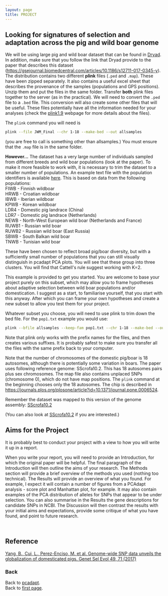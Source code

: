```yaml
---
layout: page
title: PROJECT
---
```


## Looking for signatures of selection and adaptation across the pig and wild boar genome


We will be using large pig and wild boar dataset that can be found in [Dryad](https://datadryad.org/stash/dataset/doi:10.5061/dryad.30tk6). In addition, make sure that you follow the link that Dryad provide to the paper that describes this dataset (https://gsejournal.biomedcentral.com/articles/10.1186/s12711-017-0345-y). The distribution contains two different **plink** files (```.ped``` and ```.map```). These have been zipped separately. It also contains a useful excel sheet that describes the provenance of the samples (populations and GPS positions). Unzip them and put the files in the same  folder. Transfer **both** plink files together to the server (as in the practical). We will need to convert the ```.ped``` file to a ```.bed``` file. This conversion will also create some other files that will be useful.  These files potentially have all the information needed for your analyses (check the [plink1.9](https://www.cog-genomics.org/plink/1.9/formats) webpage for more details about the files).

The ```plink``` command you will need is 
```sh
plink --file JWM_Final --chr 1-18 --make-bed --out allsamples
```
(you are free to call is something other than allsamples.) You must ensure that the ```.map``` file is in the same folder.

**However...** The dataset has a very large number of individuals sampled from different breeds and wild boar populations (look at the paper). To make it more feasible to work with, it is necessary to trim the dataset to a smaller number of populations. An example text file with the population identifiers is available [here](../data/pop1.txt). This is based on data from the following populations:  
FIWB - Finnish wildboar <br/>
HRWB - Croatian wildboar <br/>
IBWB - Iberian wildboar <br/>
KPWB - Korean wildboar <br/>
LDR4 - Domestic pig landrace (China) <br/>
LDR7 - Domestic pig landrace (Netherlands) <br/>
NEWB - North-West European wild  boar (Netherlands and France) <br/>
RUWB1 - Russian wild boar <br/>
RUWB2 - Russian wild boar (East Russia) <br/>
SBWB - South Balkan wild boar <br/>
TNWB - Tunisian wild boar <br/>

These have been chosen to reflect broad pig/boar  diversity, but with a sufficiently small number of populations that you can  still visually distinguish in pcadapt PCA plots. You will  see that these  group into three clusters. You will find that Cattell's rule suggest working with K=2.

This example is provided to get you started. You are welcome to base your project purely on this subset, which may allow you to frame hypotheses about adaptive selection between wild boar populations  and/or domestication. I suggest  as a start,  to familiarise yourself, that you start with this anyway. After which you can  frame your own hypotheses and create a new subset to allow you test them for your project.

Whatever subset you choose, you will need to use plink to trim down the  bed file. For the ```pop1.txt``` example you would use:
```sh
plink --bfile allsamples --keep-fam pop1.txt --chr 1-18 --make-bed --out final
```

Note that plink only works with the prefix names for the files, and then creates various suffixes. It is probably safest to make sure you transfer all  the files with the same prefix back to your computer. 

Note that the number of chromosomes of the domestic pig/boar is 18 autosomes, although there is  potentially some variation  in boars. The paper uses following reference genome: SScrofa10.2. This has 18 autosomes pairs plus sex chromosomes. The map  file also  contains unplaced SNPs (chromosome 0), which do  not have map positions. The ```plink``` command at the beginning chooses only the 18 autosomes. The chip is described in https://journals.plos.org/plosone/article?id=10.1371/journal.pone.0006524. 

Remember the dataset was mapped to this version of the genome assembly:
[SScrofa10.2](https://www.ncbi.nlm.nih.gov/genome/gdv/browser/genome/?id=GCF_000003025.5)

(You can also look at [SScrofa10.2](https://may2017.archive.ensembl.org/Sus_scrofa/Info/Index) if you are interested.)


## Aims for the Project

It is probably best to conduct your project with a view to how you will write it up in a report.

When you write your report, you will need to provide an Introduction, for which the original paper will be helpful. The final paragraph of the Introduction will then outline the aims of your research. The Methods section will provide a brief overview of the methods you used (nothing too technical). The Results will provide an overview of what you found. For example, I expect it will contain a number of figures from a PCAdapt analysis - score plot and Manhattan plot, for example. It may also contain examples of the PCA distribution of alleles for SNPs that appear to be under selection. You can also summarise in the Results the gene descriptions for candidate SNPs in NCBI. The Discussion will then contrast the results with your initial aims and expectations, provide some critique of what you have found, and point to future research. 

<br/>



## Reference

[Yang, B., Cui, L., Perez-Enciso, M. et al. Genome-wide SNP data unveils the globalization of domesticated pigs. Genet Sel Evol 49, 71 (2017)]( https://doi.org/10.1186/s12711-017-0345-y )
<br/>

### Back

Back to [pcadapt](./PCadapt.md).   
Back to [first page](../index.md).

